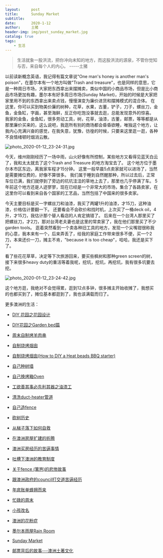 ```yaml
---
layout:     post
title:      Sunday Market
subtitle:   
date:       2020-1-12
author:     土猪
header-img: img/post_sunday_market.jpg
catalog: true
tags:
    - 生活
---
```


> 生活就象一股洪流，把你冲向未知的地方，而这股洪流的源泉，不管你觉知与否，来自每个人的内心。 
> -----土猪



以前读新概念英语，我记得有篇文章说"One man's honey is another man's poison"，在墨尔本有一个地方叫做"Trash and treasure"，也是同样的意思，它是一种周日市场，大家把东西拿出来摆摊卖，类似中国的小商品市场，但是比小商品市场更加有趣，墨尔本有好多周日市场(Sunday Market)，开始的时候是大家把家里用不到的东西拿出来卖点钱，慢慢演变为廉价进货和摆摊模式的混合体。 在这里，你可以买到物美价廉的树种，花草，水果，古董，铲子，刀子，螺丝刀，金鱼，金鱼缸，字画，甚至海鲜，反正你吃饱没事就去逛，总能发现意外的惊喜。 我家的金鱼，金鱼缸，很多劳动工具，树，花草，油漆，古董，邮票，等等都是从那里廉价买来的，这么说吧，我逛所有别的商场都会昏昏欲睡，唯独这个地方，让我内心充满兴奋的感觉，在我失意，犹豫，彷徨的时候，只要来这里逛一逛，各种不良情绪顿时烟消云散。

![photo_2020-01-12_23-24-31.jpg](https://cdn.steemitimages.com/DQmaNsjYC3QBGd6pXSGo6NwKYFUwqpuzKHdsArTxBAEeg3M/photo_2020-01-12_23-24-31.jpg)

今天，维州刚刚经历了一场中雨，山火好像有所控制，某些地方又看得见蓝天白云了，我和太太就去了这个Trash and Treasure 的地方淘宝去了。 这个地方位于墨尔本市区东边，离我家车程才15分钟。 这里一般早晨5点卖家就可以进场了，当然是需要摊位费的，好像不算很多。 我们属于睡到自然醒那种，所以过去后，正常车位已满，我们就停到了旁边的坑坑洼洼的草地上去了，那里也几乎停满了车。 5年前这个地方还是人迹寥寥，现在已经是一个非常大的市场，集合了各路卖家，在这里你可以看到来自各个国家的工艺品，当然包括了中国来的很多卖家。 

今天主要目标是买一字螺丝刀和油漆，我买了两罐1升的油漆，才15刀，这种油漆，价格估计要翻一下。 还要看会不会砍价和找时机，上次买了一桶deck oil，4升，才15刀，我估计那个替人看店的人肯定搞错了。 后来在一个台湾人那里买了把螺丝刀，才2刀，那对台湾老夫妻也是这里的常卖家了，我在他们那里买了不少garden tools。 逛着突然看到一个卖各种旧工具的地方，发现一个尖嘴钳很称我的心意，我本来有一个，后来弄丢了，给我的家庭工作带来很多不便，买一个2刀，本来还价一刀，摊主不肯，"because it is too cheap"，哈哈，我还是买下了。 

看了些花花草草，决定等下次旅游回来，要买些枫树和那种green screen的树，接下来很多heavy duty的重活等着我呢，挖坑，挖坑，再挖坑，我有很多坑要去挖。


![photo_2020-01-12_23-24-42.jpg](https://cdn.steemitimages.com/DQmfVYKDK5uoDqBjxGz2SmKMcSXjM3Bwy9PRRds6QJGPDZJ/photo_2020-01-12_23-24-42.jpg)


这个地方逛，我绝对不会觉得累，逛到12点多钟，很多摊主开始收摊了，我想买的也都买到了，摊位基本都逛到了，我也该满载而归了。





更多澳洲的生活：

- [DIY 花园之花园设计](http://livinginau.life/2020/03/30/diy-garden-design/)

- [DIY花园之Garden bed篇](http://livinginau.life/2020/04/17/diy-garden-bed/)

- [周末自制烤羊肉串](http://livinginau.life/2014/03/03/%E5%91%A8%E6%9C%AB%E8%87%AA%E5%88%B6%E7%83%A4%E7%BE%8A%E8%82%89%E4%B8%B2/)

- [自制烧烤烟囱](http://livinginau.life/2014/02/20/%E8%87%AA%E5%88%B6%E7%83%A7%E7%83%A4%E7%83%9F%E5%9B%B1/)

- [自制烧烤烟囱(How to DIY a Heat beads BBQ starter)](https://steemit.com/life/@chenlocus/how-to-diy-a-heat-beads-bbq-starter)

- [自己种树墙](http://livinginau.life/2020/03/10/%E8%87%AA%E5%B7%B1%E7%A7%8D%E6%A0%91%E5%A2%99/)

- [自己换烤箱Oven](http://livinginau.life/2020/02/12/%E8%87%AA%E5%B7%B1%E6%8D%A2oven/)

- [工欲善其事必先利其器之油漆工](http://livinginau.life/2020/04/13/%E5%B7%A5%E6%AC%B2%E5%96%84%E5%85%B6%E4%BA%8B%E5%BF%85%E5%85%88%E5%88%A9%E5%85%B6%E5%99%A8%E4%B9%8B%E6%B2%B9%E6%BC%86%E5%B7%A5/)

- [清洗duct-heater管道](http://livinginau.life/2020/04/08/%E8%87%AA%E5%B7%B1%E5%8A%A8%E6%89%8B%E6%B8%85%E6%B4%97duct-heater%E7%AE%A1%E9%81%93/)

- [自己造fence](http://livinginau.life/2020/01/06/%E7%BB%88%E4%BA%8E%E9%80%A0%E5%A5%BD%E4%BA%86fence/)

- [砍树历史](http://livinginau.life/2019/12/29/%E7%A0%8D%E6%A0%91%E5%8E%86%E5%8F%B2/)

- [从梯子落下如何自救](http://livinginau.life/2020/03/21/%E4%BB%8E%E6%A2%AF%E5%AD%90%E8%90%BD%E4%B8%8B%E5%A6%82%E4%BD%95%E8%87%AA%E6%95%91/)

- [在澳洲房屋扩建的折腾](http://livinginau.life/2019/12/19/%E5%9C%A8%E6%BE%B3%E6%B4%B2%E6%88%BF%E5%B1%8B%E6%89%A9%E5%BB%BA%E7%9A%84%E6%8A%98%E8%85%BE/)

- 
  [澳洲买房经历的苦逼事情](http://livinginau.life/2019/12/18/%E6%BE%B3%E6%B4%B2%E4%B9%B0%E6%88%BF%E7%BB%8F%E5%8E%86%E7%9A%84%E8%8B%A6%E9%80%BC%E4%BA%8B%E6%83%85/)

- 
  [吐槽下澳洲的教育制度](http://livinginau.life/2019/12/13/%E5%90%90%E6%A7%BD%E6%BE%B3%E6%B4%B2%E6%95%99%E8%82%B2%E5%88%B6%E5%BA%A6/)

- [关于fence (篱笆)的悲惨故事](http://livinginau.life/2019/12/01/%E5%85%B3%E4%BA%8Efence%E7%9A%84%E6%82%B2%E6%83%A8%E6%95%85%E4%BA%8B/)

- [跟澳洲政府的council打交道苦逼经历](http://livinginau.life/2019/11/29/%E8%B7%9F%E6%BE%B3%E6%B4%B2%E6%94%BF%E5%BA%9C%E7%9A%84council%E6%89%93%E4%BA%A4%E9%81%93%E8%8B%A6%E9%80%BC%E7%BB%8F%E5%8E%86/)

- [年底账单蜂拥而来](http://livinginau.life/2019/11/29/%E8%B4%A6%E5%8D%95%E8%9C%82%E6%8B%A5%E8%80%8C%E6%9D%A5/)

- [忙碌的周末](http://livinginau.life/2019/11/12/%E5%BF%99%E7%A2%8C%E7%9A%84%E5%91%A8%E6%9C%AB/)

- [小孩改名](http://livinginau.life/2019/11/10/%E5%B0%8F%E5%AD%A9%E6%94%B9%E5%90%8D/)

- [澳洲的花粉症](http://livinginau.life/2018/08/10/%E6%BE%B3%E6%B4%B2%E7%9A%84%E8%8A%B1%E7%B2%89%E7%97%87/)

- [墨尔本雨屋Rain Room](http://livinginau.life/2020/01/13/rain-room/)

- [Sunday Market](http://livinginau.life/2020/01/12/Sunday-Market/)

- [邮票背后的故事---澳洲土著文化](http://livinginau.life/2018/07/10/%E9%82%AE%E7%A5%A8%E8%83%8C%E5%90%8E%E7%9A%84%E6%95%85%E4%BA%8B/)

